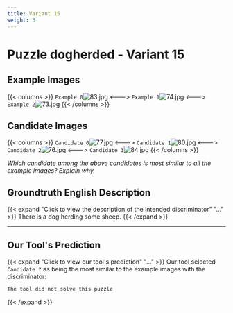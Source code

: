 ```yaml
---
title: Variant 15
weight: 3
---
```


# Puzzle dogherded - Variant 15

## Example Images
{{< columns >}}
`Example 0`![83.jpg](/natscene_data/images/83.jpg)
<--->
`Example 1`![74.jpg](/natscene_data/images/74.jpg)
<--->
`Example 2`![73.jpg](/natscene_data/images/73.jpg)
{{< /columns >}}

## Candidate Images
{{< columns >}}
`Candidate 0`![77.jpg](/natscene_data/images/77.jpg)
<--->
`Candidate 1`![80.jpg](/natscene_data/images/80.jpg)
<--->
`Candidate 2`![76.jpg](/natscene_data/images/76.jpg)
<--->
`Candidate 3`![84.jpg](/natscene_data/images/84.jpg)
{{< /columns >}}

*Which candidate among the above candidates is most similar to all the example images? Explain why.*

## Groundtruth English Description

{{< expand "Click to view the description of the intended discriminator" "..." >}}
There is a dog herding some sheep.
{{< /expand >}}

---



## Our Tool's Prediction

{{< expand "Click to view our tool's prediction" "..." >}}
Our tool selected `Candidate ?` as being the most similar to the example images with the discriminator:
```plaintext
The tool did not solve this puzzle
```
{{< /expand >}}
